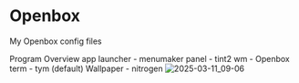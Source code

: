 # Openbox
My Openbox config files

Program Overview 
app launcher - menumaker
panel - tint2
wm - Openbox
term - tym (default)
Wallpaper - nitrogen
![2025-03-11_09-06](https://github.com/user-attachments/assets/e11d2f14-bdf4-4de9-acac-bba55aa5ddfd)
